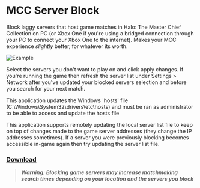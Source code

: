 # MCC Server Block

Block laggy servers that host game matches in Halo: The Master Chief Collection on PC (or Xbox One if you're using a bridged connection through your PC to connect your Xbox One to the internet). Makes your MCC experience *slightly* better, for whatever its worth.

![Example](https://i.imgur.com/mOUR3Rt.png)

Select the servers you don't want to play on and click apply changes. If you're running the game then refresh the server list under Settings > Network after you've updated your blocked servers selection and before you search for your next match.

This application updates the Windows 'hosts' file (C:\Windows\System32\drivers\etc\hosts) and must be ran as administrator to be able to access and update the hosts file

This application supports remotely updating the local server list file to keep on top of changes made to the game server addresses (they change the IP addresses sometimes). If a server you were previously blocking becomes accessible in-game again then try updating the server list file.

### [Download](https://github.com/343RuinedHalo/MCC-Server-Block/raw/master/MCC%20Server%20Block.exe)

>***Warning: Blocking game servers may increase matchmaking search times depending on your location and the servers you block***
